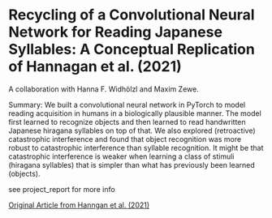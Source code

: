 # Recycling of a Convolutional Neural Network for Reading Japanese Syllables: A Conceptual Replication of Hannagan et al. (2021)

A collaboration with Hanna F. Widhölzl and Maxim Zewe.

Summary:
We built a convolutional neural network in PyTorch to model reading acquisition in humans in a biologically plausible manner. The model first learned to recognize objects and then learned to read handwritten Japanese hiragana syllables on top of that. We also explored (retroactive) catastrophic interference and found that object recognition was more robust to catastrophic interference than syllable recognition. It might be that catastrophic interference is weaker when learning a class of stimuli (hiragana syllables) that is simpler than what has previously been learned (objects).

see project_report for more info

[Original Article from Hanngan et al. (2021)](<https://doi.org/10.1073/pnas.2104779118>)
